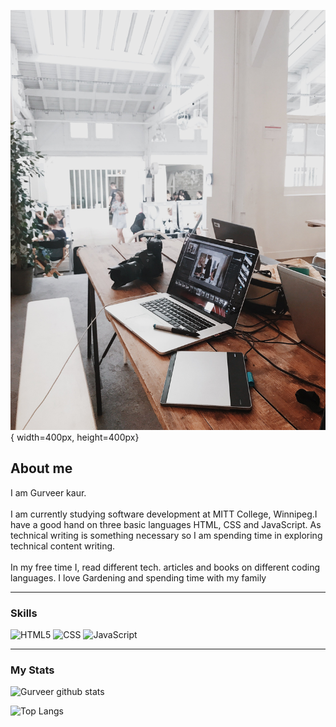 ![plot](./assets/img/pexels-flo-dahm-699459.jpg) { width=400px, height=400px}


## About me

I am Gurveer kaur.
\
\
I am currently studying software development at MITT College, Winnipeg.I have a good hand on three basic languages HTML, CSS and JavaScript.
As technical writing is something necessary so I am spending time in exploring technical content writing. 
\
\
In my free time I, read different tech. articles and books on different coding languages. I love Gardening and spending time with my family


---
### Skills
![HTML5](https://img.shields.io/badge/html5-%23E34F26.svg?style=for-the-badge&logo=html5&logoColor=white)
![CSS](https://img.shields.io/badge/css3-%231572B6.svg?style=for-the-badge&logo=css3&logoColor=white)
![JavaScript](https://img.shields.io/badge/javascript-%23323330.svg?style=for-the-badge&logo=javascript&logoColor=%23F7DF1E)

---
### My Stats
![Gurveer github stats](https://github-readme-stats.vercel.app/api?username=GurveerKaur1&show_icons=true&hide_border=true)


![Top Langs](https://github-readme-stats.vercel.app/api/top-langs/?username=GurveerKaur1&show_icons=true&hide_border=true)

